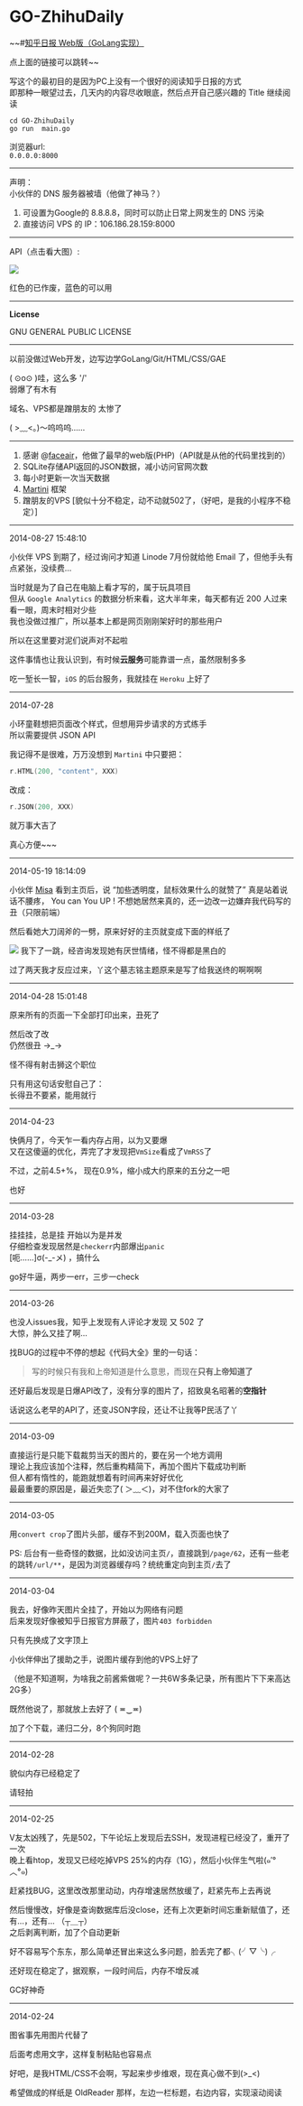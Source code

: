 GO-ZhihuDaily
=============

~~#[知乎日报 Web版（GoLang实现）](http://zhihudaily.ahorn.me/)

点上面的链接可以跳转~~  

写这个的最初目的是因为PC上没有一个很好的阅读知乎日报的方式    
即那种一眼望过去，几天内的内容尽收眼底，然后点开自己感兴趣的 Title 继续阅读  

`cd GO-ZhihuDaily`  
`go run  main.go`  

浏览器url:   
`0.0.0.0:8000`   

---

声明：  
小伙伴的 DNS 服务器被墙（他做了神马？）  

1. 可设置为Google的 8.8.8.8，同时可以防止日常上网发生的 DNS 污染
2. 直接访问 VPS 的 IP：106.186.28.159:8000

---

API（点击看大图）:

![](http://cl.ly/image/013N0v0H2g3i/WEB%E7%9F%A5%E4%B9%8E%E6%97%A5%E6%8A%A5.png)  

红色的已作废，蓝色的可以用  

---

**License**

GNU GENERAL PUBLIC LICENSE

---
以前没做过Web开发，边写边学GoLang/Git/HTML/CSS/GAE

( ⊙o⊙ )哇，这么多 '/'  
弱爆了有木有

域名、VPS都是蹭朋友的
太惨了

( >﹏<。)～呜呜呜……


- - -

1. 感谢 @[faceair](https://github.com/faceair/zhihudaily)，他做了最早的web版(PHP)（API就是从他的代码里找到的）
2. SQLite存储API返回的JSON数据，减小访问官网次数
3. 每小时更新一次当天数据
4. [Martini](https://github.com/codegangsta/martini) 框架
5. 蹭朋友的VPS [貌似十分不稳定，动不动就502了，（好吧，是我的小程序不稳定）]  

---

2014-08-27 15:48:10

小伙伴 VPS 到期了，经过询问才知道 Linode 7月份就给他 Email 了，但他手头有点紧张，没续费...  

当时就是为了自己在电脑上看才写的，属于玩具项目  
但从 `Google Analytics` 的数据分析来看，这大半年来，每天都有近 200 人过来看一眼，周末时相对少些  
我也没做过推广，所以基本上都是网页刚刚架好时的那些用户  

所以在这里要对泥们说声对不起啦   

这件事情也让我认识到，有时候**云服务**可能靠谱一点，虽然限制多多   

吃一堑长一智，`iOS` 的后台服务，我就挂在 `Heroku` 上好了  

---

2014-07-28  

小环童鞋想把页面改个样式，但想用异步请求的方式练手   
所以需要提供 JSON API   

我记得不是很难，万万没想到 `Martini` 中只要把：
```go
r.HTML(200, "content", XXX)
```
改成：
```go
r.JSON(200, XXX)
```
就万事大吉了

真心方便\~\~\~

---

2014-05-19 18:14:09

小伙伴 [Misa](http://www.cnblogs.com/misadancer/) 看到主页后，说 “加些透明度，鼠标效果什么的就赞了”
真是站着说话不腰疼， You can You UP !
不想她居然来真的，还一边改一边嫌弃我代码写的丑（只限前端）  

然后看她大刀阔斧的一劈，原来好好的主页就变成下面的样纸了  

![](http://cl.ly/image/323T2B2u0e18/GO-ZhihuDaily-1.png)
我下了一跳，经咨询发现她有厌世情绪，怪不得都是黑白的  

过了两天我才反应过来，丫这个墓志铭主题原来是写了给我送终的啊啊啊  

- - -

2014-04-28 15:01:48

原来所有的页面一下全部打印出来，丑死了  

然后改了改  
仍然很丑  →_→  

怪不得有射击狮这个职位

只有用这句话安慰自己了：  
长得丑不要紧，能用就行

---

2014-04-23

快俩月了，今天乍一看内存占用，以为又要爆   
又在这傻逼的优化，弄完了才发现把`VmSize`看成了`VmRSS`了

不过，之前4.5+%， 现在0.9%，缩小成大约原来的五分之一吧

也好

---

2014-03-28

挂挂挂，总是挂
开始以为是并发   
仔细检查发现居然是`checkerr`内部爆出`panic`   
[呃……]σ(-_-メ)  ，搞什么   

go好牛逼，两步一err，三步一check  

---

2014-03-26   

也没人issues我，知乎上发现有人评论才发现 又 502 了    
大惊，肿么又挂了啊...   

找BUG的过程中不停的想起《代码大全》里的一句话：  

>写的时候只有我和上帝知道是什么意思，而现在**只有上帝知道了**  

还好最后发现是日爆API改了，没有分享的图片了，招致臭名昭著的**空指针**  

话说这么老早的API了，还变JSON字段，还让不让我等P民活了丫   

---

2014-03-09

直接运行是只能下载裁剪当天的图片的，要在另一个地方调用  
理论上我应该加个注释，然后重构精简下，再加个图片下载成功判断   
但人都有惰性的，能跑就想着有时间再来好好优化  
最最重要的原因是，最近失恋了( ＞﹏＜)，对不住fork的大家了  


---

2014-03-05

用`convert crop`了图片头部，缓存不到200M，载入页面也快了

PS: 后台有一些奇怪的数据，比如没访问主页`/`，直接跳到`/page/62`，还有一些老的跳转`/url/**`，是因为浏览器缓存吗？统统重定向到主页`/`去了

---

2014-03-04  

我去，好像昨天图片全挂了，开始以为网络有问题  
后来发现好像被知乎日报官方屏蔽了，图片`403 forbidden`

只有先换成了文字顶上  

小伙伴伸出了援助之手，说图片缓存到他的VPS上好了  

（他是不知道啊，为啥我之前酱紫做呢？一共6W多条记录，所有图片下下来高达2G多）  

既然他说了，那就放上去好了  ( ≖‿≖)   

加了个下载，递归二分，8个狗同时跑

---

2014-02-28

貌似内存已经稳定了

请轻拍

---

2014-02-25

V友太凶残了，先是502，下午论坛上发现后去SSH，发现进程已经没了，重开了一次   
晚上看htop，发现又已经吃掉VPS 25%的内存（1G），然后小伙伴生气啦(๑′°︿°๑)   

赶紧找BUG，这里改改那里动动，内存增速居然放缓了，赶紧先布上去再说   

然后慢慢改，好像是查询数据库后没close，还有上次更新时间忘重新赋值了，还有...，还有... （┬＿┬）   
之后剥离判断，加了个自动更新    

好不容易写个东东，那么简单还冒出来这么多问题，脸丢完了都╮(╯▽╰)╭

还好现在稳定了，据观察，一段时间后，内存不增反减  

GC好神奇  

---

2014-02-24

图省事先用图片代替了

后面考虑用文字，这样复制粘贴也容易点

好吧，是我HTML/CSS不会啊，写起来步步维艰，现在真心做不到(>_<)

希望做成的样纸是 OldReader 那样，左边一栏标题，右边内容，实现滚动阅读

